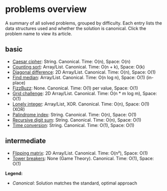 # problems overview

A summary of all solved problems, grouped by difficulty. Each entry lists the data structures used and whether the solution is canonical. Click the problem name to view its article.

## basic

- [Caesar cipher](caesar-cipher.md): String. Canonical. Time: O(n), Space: O(n)
- [Counting sort](counting-sort.md): Array/List. Canonical. Time: O(n + k), Space: O(k)
- [Diagonal difference](diagonal-difference.md): 2D Array/List. Canonical. Time: O(n), Space: O(1)
- [Find median](find-median.md): Array/List. Canonical. Time: O(n log n), Space: O(1) (in-place)
- [FizzBuzz](fizzbuzz.md): None. Canonical. Time: O(1) per value, Space: O(1)
- [Grid challenge](grid-challenge.md): 2D Array/List. Canonical. Time: O(n \* m log m), Space: O(1)
- [Lonely integer](lonely-integer.md): Array/List, XOR. Canonical. Time: O(n), Space: O(1) (XOR)
- [Palindrome index](palindrome-index.md): String. Canonical. Time: O(n), Space: O(1)
- [Recursive digit sum](recursive-digit-sum.md): String. Canonical. Time: O(n), Space: O(1)
- [Time conversion](time-conversion.md): String. Canonical. Time: O(1), Space: O(1)

## intermediate

- [Flipping matrix](flipping-matrix.md): 2D Array/List. Canonical. Time: O(n²), Space: O(1)
- [Tower breakers](tower-breakers.md): None (Game Theory). Canonical. Time: O(1), Space: O(1)

**Legend:**

- _Canonical_: Solution matches the standard, optimal approach

